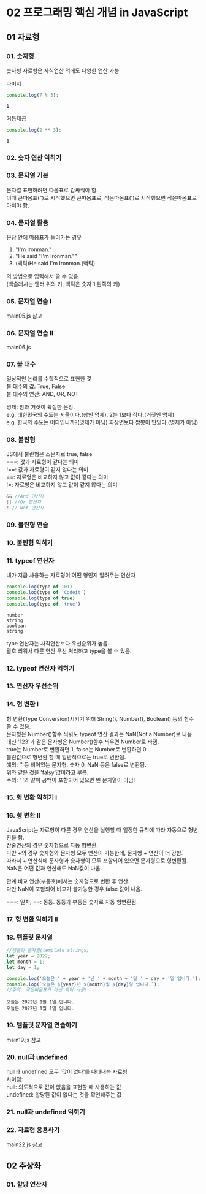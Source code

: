 # 02 프로그래밍 핵심 개념 in JavaScript   

## 01 자료형

### 01. 숫자형

숫자형 자료형은 사칙연산 외에도 다양한 연산 가능

나머지   
```JavaScript
console.log(7 % 3);
```
```
1
```


거듭제곱   
```JavaScript
console.log(2 ** 3);
```
```
8
```


### 02. 숫자 연산 익히기


### 03. 문자열 기본
문자열 표현하려면 따옴표로 감싸줘야 함.   
이때 큰따옴표(")로 시작했으면 큰따옴표로, 작은따옴표(')로 시작했으면 작은따옴표로 마쳐야 함.

### 04. 문자열 활용
문장 안에 따옴표가 들어가는 경우   
1. "I'm Ironman."
2. "He said \"I'm Ironman.\""
3. (백틱)He said I'm Ironman.(백틱)   

의 방법으로 입력해서 쓸 수 있음.   
(백슬래시는 엔터 위의 키, 백틱은 숫자 1 왼쪽의 키)

### 05. 문자열 연습 I
main05.js 참고

### 06. 문자열 연습 II
main06.js 

### 07. 불 대수   
일상적인 논리를 수학적으로 표현한 것   
불 대수의 값: True, False   
불 대수의 연산: AND, OR, NOT   

명제: 참과 거짓이 확실한 문장.   
e.g. 대한민국의 수도는 서울이다.(참인 명제), 2는 1보다 작다.(거짓인 명제)   
e.g. 한국의 수도는 어디입니까?(명제가 아님) 짜장면보다 짬뽕이 맛있다.(명제가 아님)   

### 08. 불린형   
JS에서 불린형은 소문자로 true, false   
===: 값과 자료형이 같다는 의미   
!==: 값과 자료형이 같지 않다는 의미   
==: 자료형은 비교하지 않고 값이 같다는 의미   
!=: 자료형은 비교하지 않고 값이 같지 않다는 의미   

```JavaScript
&& //And 연산자
|| //Or 연산자
! // Not 연산자
```

### 09. 불린형 연습

### 10. 불린형 익히기

### 11. typeof 연산자
내가 지금 사용하는 자료형이 어떤 형인지 알려주는 연산자
```JavaScript
console.log(type of 101)
console.log(type of 'Codeit')
console.log(type of true)
console.log(type of 'true')
```
```
number
string
boolean
string
```
type 연산자는 사칙연산보다 우선순위가 높음.   
괄호 씌워서 다른 연산 우선 처리하고 type을 볼 수 있음.


### 12. typeof 연산자 익히기

### 13. 연산자 우선순위

### 14. 형 변환 I
형 변환(Type Conversion)시키기 위해 String(), Number(), Boolean() 등의 함수 쓸 수 있음.   
문자형은 Number()함수 씌워도 typeof 연산 결과는 NaN(Not a Number)로 나옴.   
대신 '123'과 같은 문자형은 Number()함수 씌우면 Number로 바뀜.   
true는 Number로 변환하면 1, false는 Number로 변환하면 0.   
불린값으로 형변환 할 때 일반적으로는 true로 변환됨.   
예외: '' 등 비어있는 문자형, 숫자 0, NaN 등은 false로 변환됨.   
위와 같은 것을 'falsy'값이라고 부름.   
주의: '   '와 같이 공백이 포함되어 있으면 빈 문자열이 아님!

### 15. 형 변환 익히기 I

### 16. 형 변환 II
JavaScript는 자료형이 다른 경우 연산을 실행할 때 일정한 규칙에 따라 자동으로 형변환을 함.   
산술연산의 경우 숫자형으로 자동 형변환.   
다만 +의 경우 숫자형와 문자형 모두 연산이 가능한데, 문자형 + 연산이 더 강함.   
따라서 + 연산식에 문자형과 숫자형이 모두 포함되어 있으면 문자형으로 형변환됨.   
NaN은 어떤 값과 연산해도 NaN값이 나옴.   

관계 비교 연산(부등호)에서는 숫자형으로 변환 후 연산.   
다만 NaN이 포함되어 비교가 불가능한 경우 false 값이 나옴.   

===: 일치, ==: 동등.
동등과 부등은 숫자로 자동 형변환됨.

### 17. 형 변환 익히기 II

### 18. 템플릿 문자열
```JavaScript
//템플릿 문자열(template strings)
let year = 2022;
let month = 1;
let day = 1;

console.log('오늘은 ' + year + '년 ' + month + '월 ' + day + '일 입니다.');
console.log(`오늘은 ${year}년 ${month}월 ${day}일 입니다.`);
//주의: 작은따옴표가 아닌 백틱 사용!
```
```
오늘은 2022년 1월 1일 입니다.
오늘은 2022년 1월 1일 입니다.
```
### 19. 템플릿 문자열 연습하기
main19.js 참고

### 20. null과 undefined
null과 undefined 모두 '값이 없다'를 나타내는 자료형   
차이점:   
null: 의도적으로 값이 없음을 표현할 때 사용하는 값   
undefined: 할당된 값이 없다는 것을 확인해주는 값

### 21. null과 undefined 익히기

### 22. 자료형 응용하기
main22.js 참고


## 02 추상화

### 01. 할당 연산자
